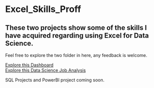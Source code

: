 # Excel_Skills_Proff
## These two projects show some of the skills I have acquired regarding using Excel for Data Science.
Feel free to explore the two folder in here, any feedback is welcome. 

[Explore this Dashboard](Project_1-Dashboard)  
[Explore this Data Science Job Analysis](Project_2-Analysis)

SQL Projects and PowerBI project coming soon. 
